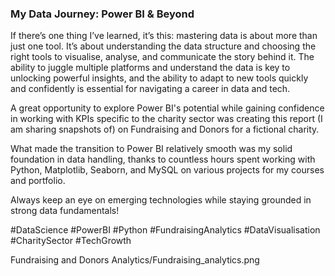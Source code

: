 ### My Data Journey: Power BI & Beyond

If there’s one thing I’ve learned, it’s this: mastering data is about more than just one tool. It’s about understanding the data structure and choosing the right tools to visualise, analyse, and communicate the story behind it. The ability to juggle multiple platforms and understand the data is key to unlocking powerful insights, and the ability to adapt to new tools quickly and confidently is essential for navigating a career in data and tech. 

A great opportunity to explore Power BI's potential while gaining confidence in working with KPIs specific to the charity sector was creating this report (I am sharing snapshots of) on Fundraising and Donors for a fictional charity.

What made the transition to Power BI relatively smooth was my solid foundation in data handling, thanks to countless hours spent working with Python, Matplotlib, Seaborn, and MySQL on various projects for my courses and portfolio.

Always keep an eye on emerging technologies while staying grounded in strong data fundamentals!

#DataScience #PowerBI #Python #FundraisingAnalytics #DataVisualisation #CharitySector #TechGrowth

Fundraising and Donors Analytics/Fundraising_analytics.png
